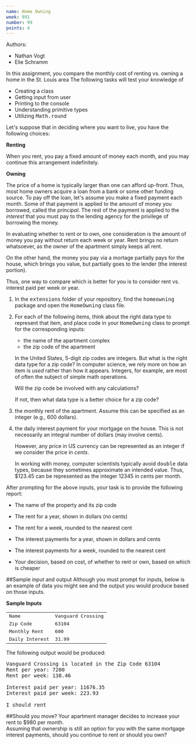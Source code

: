 ```yaml
---
name: Home Owning
week: 991
number: 99
points: 4
---
```


Authors:

* Nathan Vogt
* Elie Schramm

In this assignment,
you
compare the monthly cost of renting vs. owning a home in the St. Louis area 
The following tasks will test your knowledge of 

* Creating a class
* Getting input from user
* Printing to the console
* Understanding primitive types
* Utilizing <KBD>Math.round</KBD>

Let's suppose that in deciding where you want to live, you have the
following choices:

**Renting**

When you rent, you pay a fixed amount of money each month,
and you may continue this arrangement indefinitely.

**Owning**

The price of a home is typically larger than one can afford
up-front.   Thus, most home owners acquire a loan from a bank or
some other funding source.  To pay off the loan, let's assume you
make a fixed payment each month.  Some of that payment is applied to
the amount of money you borrowed, called the <EM>principal</EM>.
The rest of the payment is applied to the <EM>interest</EM> that you must
pay to the lending agency for the privilege of borrowing the money.

In evaluating whether to rent or to own, one consideration is the 
amount of money you pay without return each week or year.  Rent brings
no return whatsoever, as the owner of the apartment simply keeps all rent.

On the other hand, the money you pay via a mortage partially
pays for the house, which brings you value, but partially goes to the
lender (the interest portion).

Thus, one way to compare which is better for you is to consider 
rent vs. interest paid per week or year.

1. In the <KBD> extensions</KBD> folder of your repository, find
	the <KBD>homeowning</KBD> package and open the <KBD>HomeOwning</KBD> class 
	file. 

2. For each of the following items, think about the right data type to
	represent that item, and place code in your <KBD>HomeOwning</KBD> class
	to prompt for the corresponding inputs:
	
	* the name of the apartment complex
	* the zip code of the apartment

	In the United States, 5-digit zip codes are integers.  But what is
	the right data type for a zip code?  In computer science, we rely more
	on how an item is <EM>used</EM> rather than how it appears.  Integers,
	for example, are most of often the subject of simple math operations.

	Will the zip code be involved with any calculations?

	If not, then what data type is a better choice for a zip code?

3. the monthly rent of the apartment.  Assume this can be specified
	as an integer (e.g., 600 dollars).

4. the daily interest payment for your mortgage on the house.  This is not necessarily an integral number of dollars (may involve cents).

	However, any price in US currency can be represented as an integer if
	we consider the price in <EM>cents</EM>.
	<p>
	In working with money,
	computer scientists typically avoid <KBD>double</KBD> data types, because
	they sometimes approximate an intended value. Thus, 
	$123.45 can be represented as the integer 12345 in cents
	per month.

After prompting for the above inputs, your task is to provide the following report:

* The name of the property and its zip code

* The rent for a year, shown in dollars (no cents)

* The rent for a week, rounded to the nearest cent

* The interest payments for a year, shown in dollars and cents

* The interest payments for a week, rounded to the nearest cent

* Your decision, based on cost, of whether to rent or own, based
	on which is cheaper

##Sample input and output
Although you must prompt for inputs, below is an example of data
you might see and the output you would produce based on
those inputs.

**Sample Inputs**

<TABLE>
<TR> <TD><KBD>Name</KBD>       </TD><TD> <KBD>Vanguard Crossing</KBD></TD> </TR>
<TR> <TD><KBD>Zip Code</KBD>   </TD><TD> <KBD>63104</KBD></TD> </TR>
<TR> <TD> <KBD>Monthly Rent</KBD>      </TD><TD> <KBD>600</KBD></TD> </TR>
<TR> <TD> <KBD>Daily Interest</KBD>  </TD><TD> <KBD>31.99</KBD></TD> </TR>
</TABLE>

The following output would be produced:

<PRE>
Vanguard Crossing is located in the Zip Code 63104
Rent per year: 7200
Rent per week: 138.46

Interest paid per year: 11676.35
Interest paid per week: 223.93

I should rent
</PRE>

##Should you move?
Your apartment manager decides to increase your rent to $980 per month.  
Assuming that ownership is still an option for you with the same mortgage 
interest
payments, should you continue to rent or should you own?